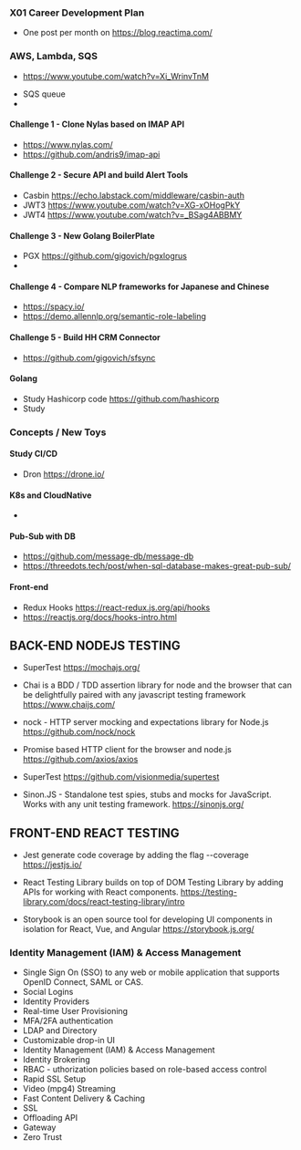 ### X01 Career Development Plan
* One post per month on https://blog.reactima.com/

### AWS, Lambda, SQS
* https://www.youtube.com/watch?v=Xi_WrinvTnM
- SQS queue
- 

#### Challenge 1 - Clone Nylas based on IMAP API
* https://www.nylas.com/
* https://github.com/andris9/imap-api 

#### Challenge 2 - Secure API and build Alert Tools 
* Casbin https://echo.labstack.com/middleware/casbin-auth 
* JWT3 https://www.youtube.com/watch?v=XG-xOHogPkY 
* JWT4 https://www.youtube.com/watch?v=_BSag4ABBMY 

#### Challenge 3 - New Golang BoilerPlate 
* PGX https://github.com/gigovich/pgxlogrus 
* 

#### Challenge 4 - Compare NLP frameworks for Japanese and Chinese 
* https://spacy.io/
* https://demo.allennlp.org/semantic-role-labeling 

#### Challenge 5 - Build HH CRM Connector 
* https://github.com/gigovich/sfsync 

#### Golang 
* Study Hashicorp code https://github.com/hashicorp 
* Study 

### Concepts / New Toys 

#### Study CI/CD 
* Dron https://drone.io/

#### K8s and CloudNative
* 
 
#### Pub-Sub with DB
* https://github.com/message-db/message-db
* https://threedots.tech/post/when-sql-database-makes-great-pub-sub/ 

#### Front-end
* Redux Hooks https://react-redux.js.org/api/hooks 
* https://reactjs.org/docs/hooks-intro.html

## BACK-END NODEJS TESTING

* SuperTest
https://mochajs.org/

* Chai is a BDD / TDD assertion library for node and the browser that can be delightfully paired with any javascript testing framework
https://www.chaijs.com/

* nock - HTTP server mocking and expectations library for Node.js
https://github.com/nock/nock

* Promise based HTTP client for the browser and node.js
https://github.com/axios/axios

* SuperTest
https://github.com/visionmedia/supertest

* Sinon.JS - Standalone test spies, stubs and mocks for JavaScript. Works with any unit testing framework.
https://sinonjs.org/


## FRONT-END REACT TESTING

* Jest generate code coverage by adding the flag --coverage
https://jestjs.io/

* React Testing Library builds on top of DOM Testing Library by adding APIs for working with React components.
https://testing-library.com/docs/react-testing-library/intro

* Storybook is an open source tool for developing UI components in isolation for React, Vue, and Angular
https://storybook.js.org/

### Identity Management (IAM) & Access Management
- Single Sign On (SSO) to any web or mobile application that supports OpenID Connect, SAML or CAS.
- Social Logins
- Identity Providers
- Real-time User Provisioning
- MFA/2FA authentication
- LDAP and Directory
- Customizable drop-in UI
- Identity Management (IAM) & Access Management
- Identity Brokering
- RBAC - uthorization policies based on role-based access control
- Rapid SSL Setup
- Video (mpg4) Streaming
- Fast Content Delivery & Caching
- SSL 
- Offloading API
- Gateway
- Zero Trust 

